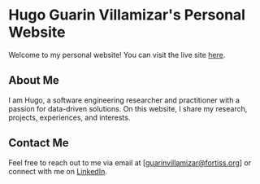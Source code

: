 # Hugo Guarin Villamizar's Personal Website

Welcome to my personal website! You can visit the live site [here](https://hrguarinv.github.io/index.html).

## About Me

I am Hugo, a software engineering researcher and practitioner with a passion for data-driven solutions. On this website, I share my research, projects, experiences, and interests.

## Contact Me

Feel free to reach out to me via email at [guarinvillamizar@fortiss.org] or connect with me on [LinkedIn](https://www.linkedin.com/in/hrguarin/).
